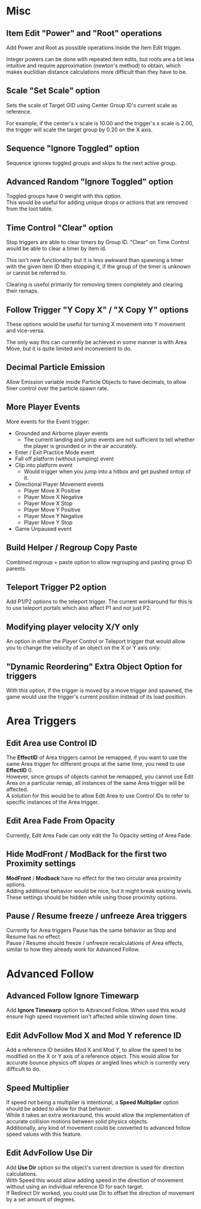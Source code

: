 # Misc

## Item Edit "Power" and "Root" operations

Add Power and Root as possible operations inside the Item Edit trigger.    

Integer powers can be done with repeated item edits, but roots are a bit less intuitive and require approximation (newton's method) to obtain, which makes euclidian distance calculations more difficult than they have to be.

## Scale "Set Scale" option

Sets the scale of Target GID using Center Group ID's current scale as reference.

For example, if the center's x scale is 10.00 and the trigger's x scale is 2.00, the trigger will scale the target group by 0.20 on the X axis.

## Sequence "Ignore Toggled" option

Sequence ignores toggled groups and skips to the next active group.

## Advanced Random "Ignore Toggled" option

Toggled groups have 0 weight with this option.  
This would be useful for adding unique drops or actions that are removed from the loot table.

## Time Control "Clear" option

Stop triggers are able to clear timers by Group ID. "Clear" on Time Control would be able to clear a timer by item id.

This isn't new functionality but it is less awkward than spawning a timer with the given item ID then stopping it, if the group of the timer is unknown or cannot be referred to.

Clearing is useful primarily for removing timers completely and clearing their remaps.

## Follow Trigger "Y Copy X" / "X Copy Y" options

These options would be useful for turning X movement into Y movement and vice-versa.  

The only way this can currently be achieved in some manner is with Area Move, but it is quite limited and inconvenient to do.

## Decimal Particle Emission

Allow Emission variable inside Particle Objects to have decimals, to allow finer control over the particle spawn rate.

## More Player Events

More events for the Event trigger:
- Grounded and Airborne player events
  - The current landing and jump events are not sufficient to tell whether the player is grounded or in the air accurately.
- Enter / Exit Practice Mode event
- Fall off platform (without jumping) event
- Clip into platform event
  - Would trigger when you jump into a hitbox and get pushed ontop of it.
- Directional Player Movement events
  - Player Move X Positive
  - Player Move X Negative
  - Player Move X Stop
  - Player Move Y Positive
  - Player Move Y Negative
  - Player Move Y Stop
- Game Unpaused event

## Build Helper / Regroup Copy Paste

Combined regroup + paste option to allow regrouping and pasting group ID parents.

## Teleport Trigger P2 option

Add P1/P2 options to the teleport trigger. The current workaround for this is to use teleport portals which also affect P1 and not just P2.

## Modifying player velocity X/Y only

An option in either the Player Control or Teleport trigger that would allow you to change the velocity of an object on the X or Y axis only.

## "Dynamic Reordering" Extra Object Option for triggers

With this option, if the trigger is moved by a move trigger and spawned, the game would use the trigger's current position instead of its load position.

# Area Triggers

## Edit Area use Control ID

The **EffectID** of Area triggers cannot be remapped, if you want to use the same Area trigger for different groups at the same time, you need to use **EffectID** 0\.  
However, since groups of objects cannot be remapped, you cannot use Edit Area on a particular remap, all instances of the same Area trigger will be affected.  
A solution for this would be to allow Edit Area to use Control IDs to refer to specific instances of the Area trigger.

## Edit Area Fade From Opacity

Currently, Edit Area Fade can only edit the To Opacity setting of Area Fade.

## Hide ModFront / ModBack for the first two Proximity settings

**ModFront** / **Modback** have no effect for the two circular area proximity options.   
Adding additional behavior would be nice, but it might break existing levels.   
These settings should be hidden while using those proximity options.

## Pause / Resume freeze / unfreeze Area triggers

Currently for Area triggers Pause has the same behavior as Stop and Resume has no effect.  
Pause / Resume should freeze / unfreeze recalculations of Area effects, similar to how they already work for Advanced Follow.

# Advanced Follow

## Advanced Follow Ignore Timewarp

Add **Ignore Timewarp** option to Advanced Follow. When used this would ensure high speed movement isn't affected while slowing down time.

## Edit AdvFollow Mod X and Mod Y reference ID

Add a reference ID besides Mod X and Mod Y, to allow the speed to be modified on the X or Y axis of a reference object. This would allow for accurate bounce physics off slopes or angled lines which is currently very difficult to do.

## Speed Multiplier

If speed not being a multiplier is intentional, a **Speed Multiplier** option should be added to allow for that behavior.  
While it takes an extra workaround, this would allow the implementation of accurate collision motions between solid physics objects.  
Additionally, any kind of movement could be converted to advanced follow speed values with this feature.

## Edit AdvFollow Use Dir
Add **Use Dir** option so the object's current direction is used for direction calculations.  
With Speed this would allow adding speed in the direction of movement without using an individual reference ID for each target.  
If Redirect Dir worked, you could use Dir to offset the direction of movement by a set amount of degrees.


